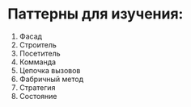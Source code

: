 # Паттерны для изучения: 
1. Фасад
2. Строитель
3. Посетитель
4. Комманда 
5. Цепочка вызовов
6. Фабричный метод 
7. Стратегия
8. Состояние 